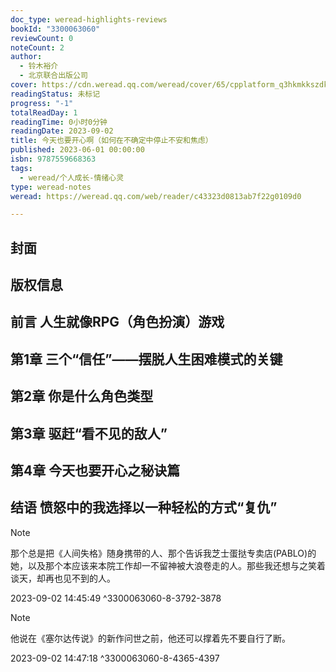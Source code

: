 ```yaml
---
doc_type: weread-highlights-reviews
bookId: "3300063060"
reviewCount: 0
noteCount: 2
author:
  - 铃木裕介
  - 北京联合出版公司
cover: https://cdn.weread.qq.com/weread/cover/65/cpplatform_q3hkmkkszdkpgquykaa7j8/t7_cpplatform_q3hkmkkszdkpgquykaa7j81688149932.jpg
readingStatus: 未标记
progress: "-1"
totalReadDay: 1
readingTime: 0小时0分钟
readingDate: 2023-09-02
title: 今天也要开心啊（如何在不确定中停止不安和焦虑）
published: 2023-06-01 00:00:00
isbn: 9787559668363
tags:
  - weread/个人成长-情绪心灵
type: weread-notes
weread: https://weread.qq.com/web/reader/c43323d0813ab7f22g0109d0

---
```



## 封面

## 版权信息

## 前言 人生就像RPG（角色扮演）游戏

## 第1章 三个“信任”——摆脱人生困难模式的关键

## 第2章 你是什么角色类型

## 第3章 驱赶“看不见的敌人”

## 第4章 今天也要开心之秘诀篇

## 结语 愤怒中的我选择以一种轻松的方式“复仇”

> [!NOTE] 
> 那个总是把《人间失格》随身携带的人、那个告诉我芝士蛋挞专卖店(PABLO)的她，以及那个本应该来本院工作却一不留神被大浪卷走的人。那些我还想与之笑着谈天，却再也见不到的人。
> 
> 2023-09-02 14:45:49 ^3300063060-8-3792-3878

> [!NOTE] 
> 他说在《塞尔达传说》的新作问世之前，他还可以撑着先不要自行了断。
> 
> 2023-09-02 14:47:18 ^3300063060-8-4365-4397

